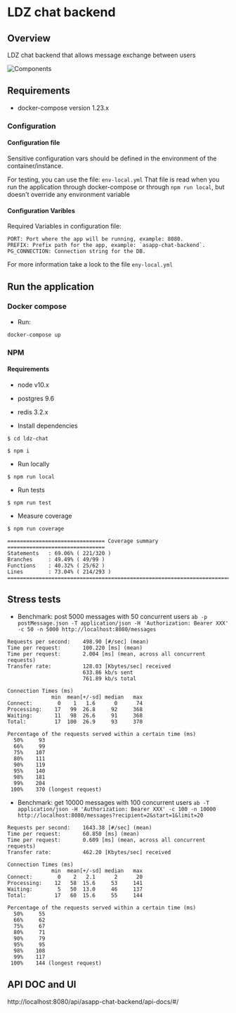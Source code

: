 # LDZ chat backend

## Overview
LDZ chat backend that allows message exchange between users

![Components](https://github.com/dzisiukluciano/ldz-chat/blob/master/asapp-chat-components.png)

## Requirements

- docker-compose version 1.23.x

### Configuration

#### Configuration file

Sensitive configuration vars should be defined in the environment of the container/instance.

For testing, you can use the file: `env-local.yml`
That file is read when you run the application through docker-compose
or through `npm run local`, but doesn't override any environment variable

#### Configuration Varibles

Required Variables in configuration file:

```
PORT: Port where the app will be running, example: 8080.
PREFIX: Prefix path for the app, example: `asapp-chat-backend`.
PG_CONNECTION: Connection string for the DB.
```

For more information take a look to the file `eny-local.yml`

## Run the application

### Docker compose

- Run:

```docker-compose up```

### NPM

#### Requirements

- node v10.x
- postgres 9.6
- redis 3.2.x

- Install dependencies

```
$ cd ldz-chat

$ npm i
```

- Run locally

```$ npm run local```

- Run tests

```$ npm run test```

- Measure coverage

```$ npm run coverage```
```
=============================== Coverage summary ===============================
Statements   : 69.06% ( 221/320 )
Branches     : 49.49% ( 49/99 )
Functions    : 40.32% ( 25/62 )
Lines        : 73.04% ( 214/293 )
================================================================================
```

## Stress tests

- Benchmark: post 5000 messages with 50 concurrent users
`ab -p postMessage.json -T application/json -H 'Authorization: Bearer XXX' -c 50 -n 5000 http://localhost:8080/messages`
```
Requests per second:    498.90 [#/sec] (mean)
Time per request:       100.220 [ms] (mean)
Time per request:       2.004 [ms] (mean, across all concurrent requests)
Transfer rate:          128.03 [Kbytes/sec] received
                        633.86 kb/s sent
                        761.89 kb/s total

Connection Times (ms)
              min  mean[+/-sd] median   max
Connect:        0    1   1.6      0      74
Processing:    17   99  26.8     92     368
Waiting:       11   98  26.6     91     368
Total:         17  100  26.9     93     370

Percentage of the requests served within a certain time (ms)
  50%     93
  66%     99
  75%    107
  80%    111
  90%    119
  95%    140
  98%    181
  99%    204
 100%    370 (longest request)
```

- Benchmark: get 10000 messages with 100 concurrent users
`ab -T application/json -H 'Authorization: Bearer XXX' -c 100 -n 10000 http://localhost:8080/messages?recipient=2&start=1&limit=20`
```
Requests per second:    1643.38 [#/sec] (mean)
Time per request:       60.850 [ms] (mean)
Time per request:       0.609 [ms] (mean, across all concurrent requests)
Transfer rate:          462.20 [Kbytes/sec] received

Connection Times (ms)
              min  mean[+/-sd] median   max
Connect:        0    2   2.1      2      20
Processing:    12   58  15.6     53     141
Waiting:        5   50  13.0     46     137
Total:         17   60  15.6     55     144

Percentage of the requests served within a certain time (ms)
  50%     55
  66%     62
  75%     67
  80%     71
  90%     79
  95%     95
  98%    108
  99%    117
 100%    144 (longest request)
```

## API DOC and UI

http://localhost:8080/api/asapp-chat-backend/api-docs/#/
